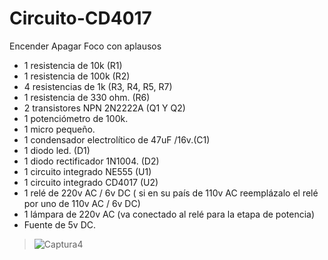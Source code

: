 # Circuito-CD4017
Encender Apagar Foco con aplausos

- 1 resistencia de 10k (R1)
- 1 resistencia de 100k (R2)
- 4 resistencias de 1k (R3, R4, R5, R7)
- 1 resistencia de 330 ohm. (R6)
- 2 transistores NPN 2N2222A (Q1 Y Q2)
- 1 potenciómetro de 100k.
- 1 micro pequeño.
- 1 condensador electrolítico de 47uF /16v.(C1)
- 1 diodo led. (D1)
- 1 diodo rectificador 1N1004. (D2)
- 1 circuito integrado NE555 (U1)
- 1 circuito integrado CD4017 (U2)
- 1 relé de 220v AC / 6v DC ( si en su país de 110v AC reemplázalo el relé por uno de 110v AC / 6v DC)
- 1 lámpara de 220v AC (va conectado al relé para la etapa de potencia)
- Fuente de 5v DC.

> ![Captura4](https://user-images.githubusercontent.com/16279201/169451859-e478d1f2-40ef-4bed-9570-9b464f6b0d57.JPG)
